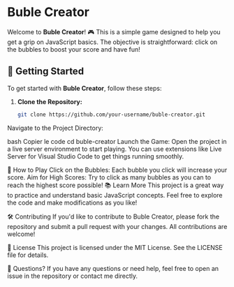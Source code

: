 # Buble Creator

Welcome to **Buble Creator**! 🎮 This is a simple game designed to help you get a grip on JavaScript basics. The objective is straightforward: click on the bubbles to boost your score and have fun!

## 🚀 Getting Started

To get started with **Buble Creator**, follow these steps:

1. **Clone the Repository:**
   ```bash
   git clone https://github.com/your-username/buble-creator.git
Navigate to the Project Directory:

bash
Copier le code
cd buble-creator
Launch the Game:
Open the project in a live server environment to start playing. You can use extensions like Live Server for Visual Studio Code to get things running smoothly.

🎯 How to Play
Click on the Bubbles: Each bubble you click will increase your score.
Aim for High Scores: Try to click as many bubbles as you can to reach the highest score possible!
📚 Learn More
This project is a great way to practice and understand basic JavaScript concepts. Feel free to explore the code and make modifications as you like!

🛠️ Contributing
If you'd like to contribute to Buble Creator, please fork the repository and submit a pull request with your changes. All contributions are welcome!

📜 License
This project is licensed under the MIT License. See the LICENSE file for details.

💬 Questions?
If you have any questions or need help, feel free to open an issue in the repository or contact me directly.
